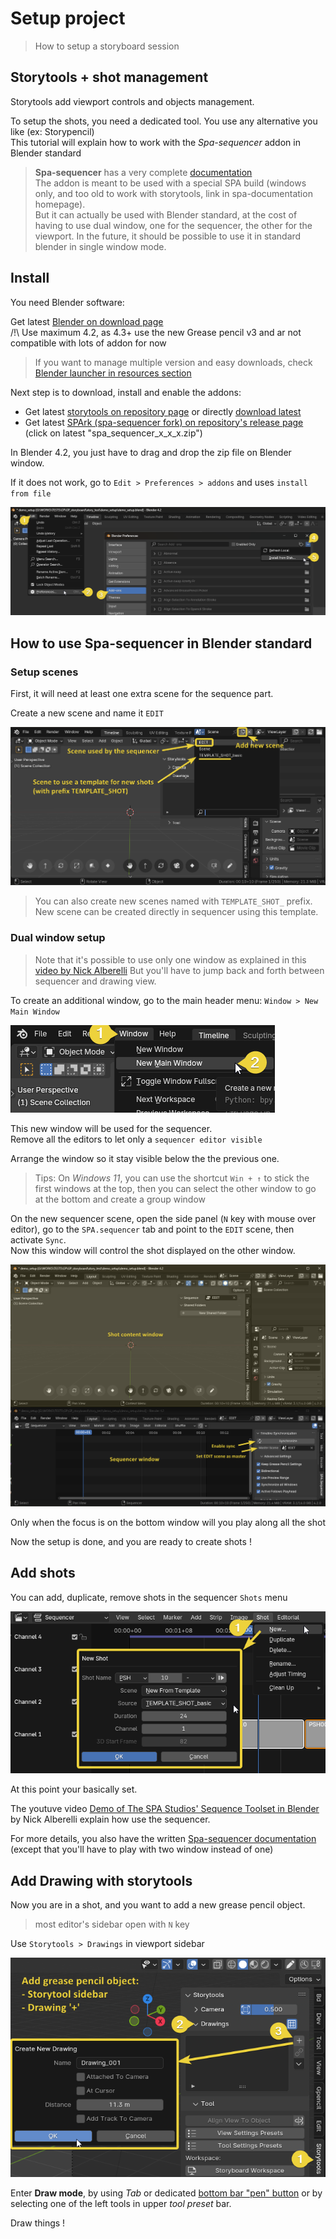 # Setup project
> How to setup a storyboard session

## Storytools + shot management

Storytools add viewport controls and objects management.

To setup the shots, you need a dedicated tool.
You use any alternative you like (ex: Storypencil)  
This tutorial will explain how to work with the *Spa-sequencer* addon in Blender standard

> **Spa-sequencer** has a very complete [documentation](https://the-spa-studios.github.io/blender-spa-userdoc/)  
> The addon is meant to be used with a special SPA build (windows only, and too old to work with storytools, link in spa-documentation homepage).  
> But it can actually be used with Blender standard, at the cost of having to use dual window, one for the sequencer, the other for the viewport.
> In the future, it should be possible to use it in standard blender in single window mode.

## Install

You need Blender software:

Get latest [Blender on download page](https://www.blender.org/download/)  
/!\ Use maximum 4.2, as 4.3+ use the new Grease pencil v3 and ar not compatible with lots of addon for now

> If you want to manage multiple version and easy downloads, check [Blender launcher in resources section](./resources.md#blender-launcher)

Next step is to download, install and enable the addons:

- Get latest [storytools on repository page](https://github.com/Pullusb/storytools) or directly [download latest](https://github.com/Pullusb/storytools/archive/refs/heads/master.zip)
- Get latest [SPArk (spa-sequencer fork) on repository's release page](https://github.com/NickTiny/SPArk-sequencer-addon/releases) (click on latest "spa_sequencer_x_x_x.zip")

In Blender 4.2, you just have to drag and drop the zip file on Blender window.

If it does not work, go to `Edit > Preferences > addons` and uses `install from file`

![install from disk](../images/setup/blender_install_from_disk.png)


## How to use Spa-sequencer in Blender standard


### Setup scenes

First, it will need at least one extra scene for the sequence part.

Create a new scene and name it `EDIT`

![add new scens](../images/setup/seq_create_scenes.png)

> You can also create new scenes named with `TEMPLATE_SHOT_` prefix. New scene can be created directly in sequencer using this template.


### Dual window setup

> Note that it's possible to use only one window as explained in this [video by Nick Alberelli](https://youtu.be/pQwSo5sGBeY?si=Cr25klWg8ASRRP_J&t=532)
> But you'll have to jump back and forth between sequencer and drawing view.

To create an additional window, go to the main header menu: `Window > New Main Window`

![Dual windows](../images/setup/seq_dual_window.png)


This new window will be used for the sequencer.  
Remove all the editors to let only a `sequencer editor visible`

Arrange the window so it stay visible below the the previous one.

> Tips: On _Windows 11_, you can use the shortcut `Win + ↑` to stick the first windows at the top, then you can select the other window to go at the bottom and create a group window

On the new sequencer scene, open the side panel (`N` key with mouse over editor), go to the `SPA.sequencer` tab and point to the `EDIT` scene, then activate `Sync`.  
Now this window will control the shot displayed on the other window.

![Dual window setup](../images/setup/seq_dual_win_desc.png)

Only when the focus is on the bottom window will you play along all the shot

Now the setup is done, and you are ready to create shots !


## Add shots

You can add, duplicate, remove shots in the sequencer `Shots` menu

![Add shot](../images/setup/seq_add_shots.png)


At this point your basically set.

The youtuve video [Demo of The SPA Studios' Sequence Toolset in Blender](https://www.youtube.com/watch?v=pQwSo5sGBeY) by Nick Alberelli explain how use the sequencer.

For more details, you also have the written [Spa-sequencer documentation](https://the-spa-studios.github.io/blender-spa-userdoc/layout/#your-first-shot) (except that you'll have to play with two window instead of one)


## Add Drawing with storytools

Now you are in a shot, and you want to add a new grease pencil object.

> most editor's sidebar open with `N` key

Use `Storytools > Drawings` in viewport sidebar

![Add Drawing](../images/setup/tool_add_drawing.png)

Enter **Draw mode**, by using _Tab_ or dedicated [bottom bar "pen" button](./story-toolbar.md#set-draw-mode) or by selecting one of the left tools in upper _tool preset_ bar.


Draw things !